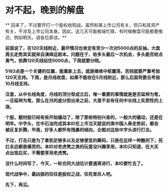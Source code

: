 对不起，晚到的解盘
====

			

** 回来了，不过要开打一个股权收购战，虽然和某上市公司有关，但只和其资产有关，不涉及上市公司本身。因此，这几天可能极端忙碌，有时候解盘可能都要推迟，例如明天。请各位原谅。**

**前面说了，在120天线附近，最坏情况也肯定有至少一次对5000点的反抽，大盘周五走势其实就来自演绎这剧本。问题在于，给多头最后一次机会，多头能否给点勇气，依靠120天线站住5000点，下周就要分晓。**

**5163点是一个关键的位置，能重新上去，就是继续中枢震荡，否则就要严重考验120天支持。下周，是月线收盘，如果不能收在5月线附近，那么后面将要去考验10月线支持。**

**注意，从中长线角度，月线的顶分型成立后，唯一重要的事情就是是否延伸为笔，一旦延伸为笔，那么在月的底分型出来之前，大盘不会有任何中长线上实质性的上涨。**

**个股，题材股已经有些开始骚动了，除了那些特别兴奋的，一般大的骚动，还是在明年。中字头，在中石油完成其本ID在上市当天就说的类中国人寿走势前，都会被反复折腾，毕竟，好多人都怀有残暴的倾向，企图对这些中字头进行打击。**

**不过，打击只是为了拿到足够多以及足够便宜的筹码，只是在这样一种酷刑下，死扛永远都是痛苦的。本ID对老虎凳之类的玩意没兴趣享用，本ID只知道，在大买点出现后买，不需要享用老虎凳。**

**没什么时间写了，今天，一轮合同大战估计要通宵进行，本ID要忙去了。**

**现代战争中，最凶狠的往往是股权之战，往死里杀人吧。**

**先下，再见。**

